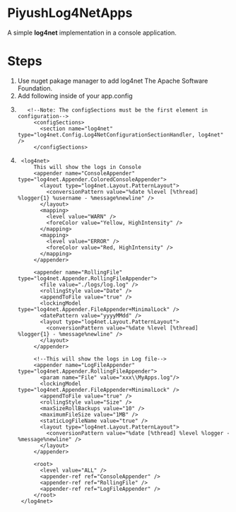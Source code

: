 # PiyushLog4NetApps
A simple **log4net** implementation in a console application.

# Steps
1. Use nuget pakage manager to add log4net The Apache Software Foundation.
2. Add following inside <configuration> of your app.config
3. ```
      <!--Note: The configSections must be the first element in configuration-->
        <configSections>
          <section name="log4net" type="log4net.Config.Log4NetConfigurationSectionHandler, log4net" />
        </configSections>
   ```
4. ``` 
    <log4net>
        This will show the logs in Console
        <appender name="ConsoleAppender" type="log4net.Appender.ColoredConsoleAppender">
          <layout type="log4net.Layout.PatternLayout">
            <conversionPattern value="%date %level [%thread] %logger{1} %username - %message%newline" />
          </layout>
          <mapping>
            <level value="WARN" />
            <foreColor value="Yellow, HighIntensity" />
          </mapping>
          <mapping>
            <level value="ERROR" />
            <foreColor value="Red, HighIntensity" />
          </mapping>
        </appender>
      
        <appender name="RollingFile" type="log4net.Appender.RollingFileAppender">
          <file value="./logs/log.log" />
          <rollingStyle value="Date" />
          <appendToFile value="true" />
          <lockingModel type="log4net.Appender.FileAppender+MinimalLock" />
          <datePattern value="yyyyMMdd" />
          <layout type="log4net.Layout.PatternLayout">
            <conversionPattern value="%date %level [%thread] %logger{1} - %message%newline" />
          </layout>
        </appender>
      
        <!--This will show the logs in Log file-->
        <appender name="LogFileAppender" type="log4net.Appender.RollingFileAppender">
          <param name="File" value="xxx\\MyApps.log"/>
          <lockingModel type="log4net.Appender.FileAppender+MinimalLock" />
          <appendToFile value="true" />
          <rollingStyle value="Size" />
          <maxSizeRollBackups value="10" />
          <maximumFileSize value="1MB" />
          <staticLogFileName value="true" />
          <layout type="log4net.Layout.PatternLayout">
            <conversionPattern value="%date [%thread] %level %logger - %message%newline" />
          </layout>
        </appender>
        
        <root>
          <level value="ALL" />
          <appender-ref ref="ConsoleAppender" />
          <appender-ref ref="RollingFile" />
          <appender-ref ref="LogFileAppender" />
        </root>
    </log4net>
  ```
